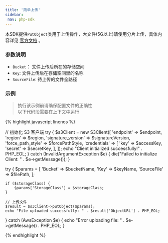 ```yaml
--- 
title: '简单上传'
sidebar:
 nav: php-sdk
---
```

本SDK提供`PutObject`类用于上传操作，大文件(5G以上)请使用分片上传，具体内容详见 [官方文档](https://docs.aws.amazon.com/aws-sdk-php/v3/api/api-s3-2006-03-01.html#putobject) 。


### 参数说明
- `Bucket`： 文件上传后所在的存储空间
- `Key`: 文件上传后在存储空间里的名称
- `SourceFile`: 待上传的文件全路径



### 示例
> 执行该示例前请确保配置文件的正确性<br>以下代码段需要在上下文中运行

<div class="copyable" markdown="1">
{% highlight javascript linenos %}

// 初始化 S3 客户端
try {
    $s3Client = new S3Client([
        'endpoint' => $endpoint,
        'region' => $region,
        'signature_version' => $signatureVersion,
        'force_path_style' => $forcePathStyle,
        'credentials' => [
            'key' => $accessKey,
            'secret' => $secretKey,
        ],
    ]);
    echo "Client initialized successfully!" . PHP_EOL;
} catch (InvalidArgumentException $e) {
    die("Failed to initialize Client: " . $e->getMessage());
}

try {
    $params = [
        'Bucket' => $bucketName,
        'Key' => $keyName,
        'SourceFile' => $filePath,
    ];

    if ($storageClass) {
        $params['StorageClass'] = $storageClass;
    }

    // 上传文件
    $result = $s3Client->putObject($params);
    echo "File uploaded successfully: " . $result['ObjectURL'] . PHP_EOL;
} catch (AwsException $e) {
    echo "Error uploading file: " . $e->getMessage() . PHP_EOL;
}

{% endhighlight %}
</div>
